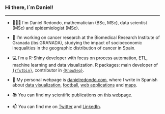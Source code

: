 ### Hi there, I´m Daniel!

---------

  - 🙋🏻‍♂️ I´m Daniel Redondo, mathematician (BSc, MSc), data scientist (MSc) and epidemiologist (MSc).

  - 🔭 I’m working on cancer research at the Biomedical Research Institute of Granada (ibs.GRANADA), studying the impact of socioeconomic inequalities in the geographic distribution of cancer in Spain.

  - 💻 I’m a R-Shiny developer with focus on process automation, ETL, machine learning and data visualization. R packages: main developer of [`{rfutbin}`](https://github.com/danielredondo/rfutbin), contributor in [`{KnowSeq}`](https://github.com/CasedUgr/KnowSeq).

  - 🔗 My personal webpage is [danielredondo.com](https://danielredondo.com), where I write in Spanish about [data visualization](https://danielredondo.com/tags/dataviz/), [football](https://danielredondo.com/tags/futbol/), [web applications](https://danielredondo.com/aplicaciones/) and [maps](https://danielredondo.com/tags/mapas/).
  
  - 📚 You can find my scientific publications on [this webpage](https://danielredondo.com/publicaciones/).
  
  - 📫 You can find me on [Twitter](https://twitter.com/dredondosanchez) and [LinkedIn](https://www.linkedin.com/in/dredondosanchez/).

